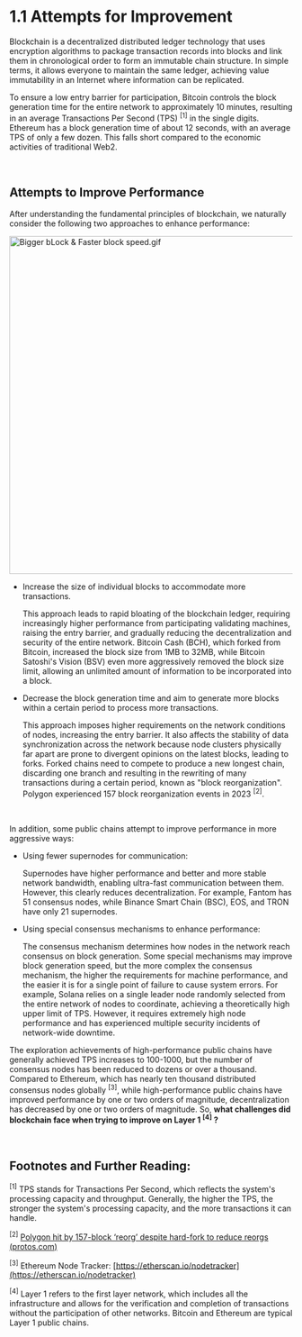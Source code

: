# 1.1 Attempts for Improvement

Blockchain is a decentralized distributed ledger technology that uses encryption algorithms to package transaction records into blocks and link them in chronological order to form an immutable chain structure. In simple terms, it allows everyone to maintain the same ledger, achieving value immutability in an Internet where information can be replicated.

To ensure a low entry barrier for participation, Bitcoin controls the block generation time for the entire network to approximately 10 minutes, resulting in an average Transactions Per Second (TPS) <sup>[1]</sup> in the single digits. Ethereum has a block generation time of about 12 seconds, with an average TPS of only a few dozen. This falls short compared to the economic activities of traditional Web2.

&nbsp; 

## Attempts to Improve Performance

After understanding the fundamental principles of blockchain, we naturally consider the following two approaches to enhance performance:

<img src="/assets/1.1.1.gif" width="600px" alt="Bigger bLock & Faster block speed.gif" />

*   Increase the size of individual blocks to accommodate more transactions.

    This approach leads to rapid bloating of the blockchain ledger, requiring increasingly higher performance from participating validating machines, raising the entry barrier, and gradually reducing the decentralization and security of the entire network. Bitcoin Cash (BCH), which forked from Bitcoin, increased the block size from 1MB to 32MB, while Bitcoin Satoshi's Vision (BSV) even more aggressively removed the block size limit, allowing an unlimited amount of information to be incorporated into a block.

*   Decrease the block generation time and aim to generate more blocks within a certain period to process more transactions.

    This approach imposes higher requirements on the network conditions of nodes, increasing the entry barrier. It also affects the stability of data synchronization across the network because node clusters physically far apart are prone to divergent opinions on the latest blocks, leading to forks. Forked chains need to compete to produce a new longest chain, discarding one branch and resulting in the rewriting of many transactions during a certain period, known as "block reorganization". Polygon experienced 157 block reorganization events in 2023 <sup>[2]</sup>.

&nbsp; 

In addition, some public chains attempt to improve performance in more aggressive ways:

*   Using fewer supernodes for communication:

    Supernodes have higher performance and better and more stable network bandwidth, enabling ultra-fast communication between them. However, this clearly reduces decentralization. For example, Fantom has 51 consensus nodes, while Binance Smart Chain (BSC), EOS, and TRON have only 21 supernodes.

*   Using special consensus mechanisms to enhance performance:

    The consensus mechanism determines how nodes in the network reach consensus on block generation. Some special mechanisms may improve block generation speed, but the more complex the consensus mechanism, the higher the requirements for machine performance, and the easier it is for a single point of failure to cause system errors. For example, Solana relies on a single leader node randomly selected from the entire network of nodes to coordinate, achieving a theoretically high upper limit of TPS. However, it requires extremely high node performance and has experienced multiple security incidents of network-wide downtime.

The exploration achievements of high-performance public chains have generally achieved TPS increases to 100-1000, but the number of consensus nodes has been reduced to dozens or over a thousand. Compared to Ethereum, which has nearly ten thousand distributed consensus nodes globally <sup>[3]</sup>, while high-performance public chains have improved performance by one or two orders of magnitude, decentralization has decreased by one or two orders of magnitude. So, **what challenges did blockchain face when trying to improve on Layer 1 <sup>[4]</sup> ?**

&nbsp; 
## Footnotes and Further Reading:
<sup>[1]</sup> TPS stands for Transactions Per Second, which reflects the system's processing capacity and throughput. Generally, the higher the TPS, the stronger the system's processing capacity, and the more transactions it can handle.

<sup>[2]</sup> [Polygon hit by 157-block ‘reorg’ despite hard-fork to reduce reorgs (protos.com)](https://protos.com/polygon-hit-by-157-block-reorg-despite-hard-fork-to-reduce-reorgs/)

<sup>[3]</sup> Ethereum Node Tracker: [https://etherscan.io/nodetracker](https://etherscan.io/nodetracker)

<sup>[4]</sup> Layer 1 refers to the first layer network, which includes all the infrastructure and allows for the verification and completion of transactions without the participation of other networks. Bitcoin and Ethereum are typical Layer 1 public chains.

<GithubAvatar owner='lxdao-official' repo='myfirstlayer2-frontend' path='mdx/zh/1.1-attempts-for-improvement.md' />

